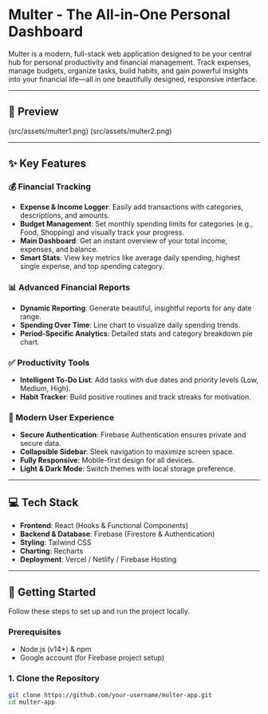 # Multer - The All-in-One Personal Dashboard

Multer is a modern, full-stack web application designed to be your central hub for personal productivity and financial management. Track expenses, manage budgets, organize tasks, build habits, and gain powerful insights into your financial life—all in one beautifully designed, responsive interface.

---

## 📸 Preview
(src/assets/multer1.png)
(src/assets/multer2.png)

---

## ✨ Key Features

### 💰 Financial Tracking
- **Expense & Income Logger**: Easily add transactions with categories, descriptions, and amounts.  
- **Budget Management**: Set monthly spending limits for categories (e.g., Food, Shopping) and visually track your progress.  
- **Main Dashboard**: Get an instant overview of your total income, expenses, and balance.  
- **Smart Stats**: View key metrics like average daily spending, highest single expense, and top spending category.  

### 📊 Advanced Financial Reports
- **Dynamic Reporting**: Generate beautiful, insightful reports for any date range.  
- **Spending Over Time**: Line chart to visualize daily spending trends.  
- **Period-Specific Analytics**: Detailed stats and category breakdown pie chart.  

### ✅ Productivity Tools
- **Intelligent To-Do List**: Add tasks with due dates and priority levels (Low, Medium, High).  
- **Habit Tracker**: Build positive routines and track streaks for motivation.  

### 🎨 Modern User Experience
- **Secure Authentication**: Firebase Authentication ensures private and secure data.  
- **Collapsible Sidebar**: Sleek navigation to maximize screen space.  
- **Fully Responsive**: Mobile-first design for all devices.  
- **Light & Dark Mode**: Switch themes with local storage preference.  

---

## 💻 Tech Stack
- **Frontend**: React (Hooks & Functional Components)  
- **Backend & Database**: Firebase (Firestore & Authentication)  
- **Styling**: Tailwind CSS  
- **Charting**: Recharts  
- **Deployment**: Vercel / Netlify / Firebase Hosting  

---

## 🚀 Getting Started

Follow these steps to set up and run the project locally.

### Prerequisites
- Node.js (v14+) & npm  
- Google account (for Firebase project setup)  

### 1. Clone the Repository
```bash
git clone https://github.com/your-username/multer-app.git
cd multer-app
